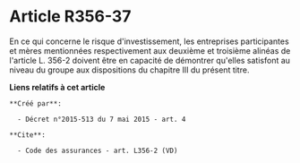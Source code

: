 # Article R356-37

En ce qui concerne le risque d'investissement, les entreprises participantes et mères mentionnées respectivement aux deuxième
et troisième alinéas de l'article L. 356-2 doivent être en capacité de démontrer qu'elles satisfont au niveau du groupe aux
dispositions du chapitre III du présent titre.

**Liens relatifs à cet article**

	**Créé par**:

	  - Décret n°2015-513 du 7 mai 2015 - art. 4

	**Cite**:

	  - Code des assurances - art. L356-2 (VD)

